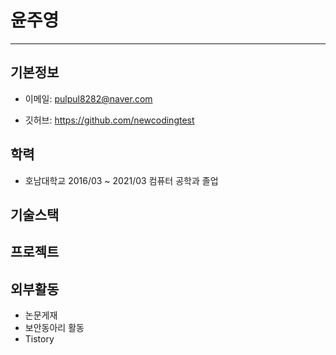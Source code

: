 # 윤주영
***
## 기본정보
+ 이메일: pulpul8282@naver.com

+ 깃허브: https://github.com/newcodingtest

## 학력
+ 호남대학교 2016/03 ~ 2021/03 컴퓨터 공학과 졸업

## 기술스택


## 프로젝트

## 외부활동
 + 논문게재
 + 보안동아리 활동
 + Tistory 
